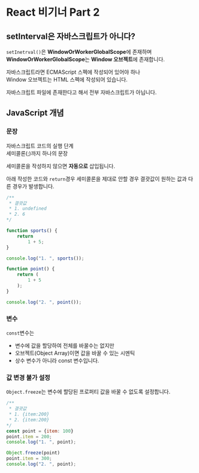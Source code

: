 # React 비기너 Part 2

## setInterval은 자바스크립트가 아니다?

`setInetrval()`은 **WindowOrWorkerGlobalScope**에 존재하며
**WindowOrWorkerGlobalScope**는 **Window 오브젝트**에 존재합니다.

자바스크립트라면 ECMAScript 스펙에 작성되어 있어야 하나  
Window 오브젝트는 HTML 스펙에 작성되어 있습니다.

자바스크립트 파일에 존재한다고 해서 전부 자바스크립트가 아닙니다.

## JavaScript 개념

### 문장

자바스크립트 코드의 실행 단계  
세미콜론(;)까지 하나의 문장

세미콜론을 작성하지 않으면 **자동으로** 삽입됩니다.

아래 작성한 코드와 `return`경우 세미콜론을 제대로 안할 경우
결괏값이 원하는 값과 다른 경우가 발생합니다.

```javascript
/**
 * 결괏값
 * 1. undefined
 * 2. 6
*/

function sports() {
    return
        1 + 5;
}

console.log("1. ", sports());

function point() {
    return (
        1 + 5
    );
}

console.log("2. ", point());
```

### 변수

`const`변수는

- 변수에 값을 할당하여 전체를 바꿀수는 없지만
- 오브젝트(Object Array)이면 값을 바꿀 수 있는 시멘틱
- 상수 변수가 아니라 const 변수입니다.


### 값 변경 불가 설정

`Object.freeze`는 변수에 할당된 프로퍼티 값을 바꿀 수 없도록 설정합니다.

```javascript
/**
 * 결괏값
 * 1. {item:200}
 * 2. {item:200}
*/
const point = {item: 100}
point.item = 200;
console.log("1. ", point);

Object.freeze(point)
point.item = 300;
console.log("2. ", point);

```